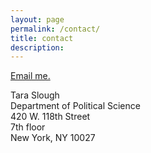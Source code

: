 ```yaml
---
layout: page
permalink: /contact/
title: contact
description:
---
```


<a href="mailto:tls2145@columbia.edu">Email me.</a>

Tara Slough <br />
Department of Political Science<br />
420 W. 118th Street <br />
7th floor <br />
New York, NY 10027

